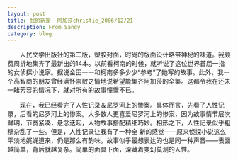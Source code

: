 ```yaml
---
layout: post
title: 我的新宠——阿加莎christie_2006/12/21
description: From Sandy
category: blog
---
```

&emsp;&emsp;人民文学出版社的第二版，塑胶封面，时尚的版面设计略带神秘的味道。我颇费周折地集齐了最新出的14本。以前看柯南的时候，就听说了这位世界首屈一指的女侦探小说家。据说金田一一和柯南多多少少“参考”了她写的故事。此外，我一个高智商的朋友曾经满怀崇敬之情地说希望能集齐阿加莎的全集。这都令我在还未一睹芳容的情况下，就对所有的故事憧憬不已。

&emsp;&emsp;现在，我已经看完了人性记录＆尼罗河上的惨案。具体而言，先看了人性记录，后看的尼罗河上的惨案。大多数人更喜爱尼罗河上的惨案，因为故事情节层次鲜明，节奏紧凑，悬念迭起，人物故事搭配精细巧妙。相形之下，人性记录似乎粗糙杂乱了一些。但是，人性记录让我有了一种全
新的感觉——原来侦探小说这么平淡地娓娓道来，仍是那么有韵味。故事似乎最想表达的也是同一种声音——表面越简单，背后就越复杂。简单的面具下面，深藏着变幻莫测的人性。